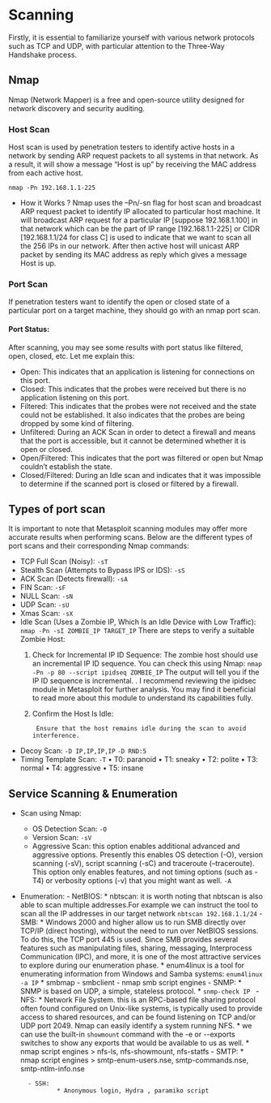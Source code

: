 # Scanning

Firstly, it is essential to familiarize yourself with various network protocols such as TCP and UDP, with particular attention to the Three-Way Handshake process.

## Nmap

Nmap (Network Mapper) is a free and open-source utility designed for network discovery and security auditing.

### Host Scan

Host scan is used by penetration testers to identify active hosts in a network by sending ARP request packets to all systems in that network. As a result, it will show a message “Host is up” by receiving the MAC address from each active host.

`nmap -Pn 192.168.1.1-225`
 
 
 * How it Works ? 
    Nmap uses the –Pn/-sn flag for host scan and broadcast ARP request packet to identify IP allocated to particular host machine.
    It will broadcast ARP request for a particular IP [suppose 192.168.1.100] in that network which can be the part of IP range [192.168.1.1-225] or CIDR [192.168.1.1/24 for class C] is used to indicate that we want to scan all the 256 IPs in our network. After then active host will unicast ARP packet by sending its MAC address as reply which gives a message Host is up.

### Port Scan
If penetration testers want to identify the open or closed state of a particular port on a target machine, they should go with an nmap port scan.

#### Port Status:
After scanning, you may see some results with port status like filtered, open, closed, etc. Let me explain this:

- Open: This indicates that an application is listening for connections on this port.
- Closed: This indicates that the probes were received but there is no application listening on this port.
- Filtered: This indicates that the probes were not received and the state could not be established. It also indicates that the probes are being dropped by some kind of filtering.
- Unfiltered: During an ACK Scan in order to detect a firewall and means that the port is accessible, but it cannot be determined whether it is open or closed.
- Open/Filtered: This indicates that the port was filtered or open but Nmap couldn’t establish the state.
- Closed/Filtered: During an Idle scan and indicates that it was impossible to determine if the scanned port is closed or filtered by a firewall.

## Types of port scan 
It is important to note that Metasploit scanning modules may offer more accurate results when performing scans. Below are the different types of port scans and their corresponding Nmap commands:

- TCP Full Scan (Noisy):
            `-sT`
- Stealth Scan (Attempts to Bypass IPS or IDS):
            `-sS`
- ACK Scan (Detects firewall):
            `-sA`
- FIN Scan:
            `-sF`
- NULL Scan:
            `-sN`
- UDP Scan:
            `-sU`
- Xmas Scan:
            `-sX`
- Idle Scan (Uses a Zombie IP, Which Is an Idle Device with Low Traffic):
            `nmap -Pn -sI ZOMBIE_IP TARGET_IP` 
    There are steps to verify a suitable Zombie Host:
    1. Check for Incremental IP ID Sequence:
            The zombie host should use an incremental IP ID sequence. You can check this using Nmap:
                `nmap -Pn -p 80 --script ipidseq ZOMBIE_IP`
                The output will tell you if the IP ID sequence is incremental.
            . I recommend reviewing the ipidsec module in Metasploit for further analysis. You may find it beneficial to read more about this module to understand its capabilities fully.
    2. Confirm the Host Is Idle:
        
            Ensure that the host remains idle during the scan to avoid interference.

- Decoy Scan:
            `-D IP,IP,IP,IP`
            `-D RND:5`
- Timing Template Scan:
            `-T`
                •  T0: paranoid
                •  T1: sneaky
                •  T2: polite 
                •  T3: normal
                •  T4: aggressive
                •  T5: insane
## Service Scanning & Enumeration
- Scan using Nmap:
    - OS Detection Scan:
            `-O`
    - Version Scan:
            `-sV`
    - Aggressive Scan:
            this option enables additional advanced and aggressive options. Presently this enables OS detection (-O), version scanning (-sV), script scanning (-sC) and traceroute (–traceroute). This option only enables features, and not timing options (such as -T4) or verbosity options (-v) that you might want as well.
                `-A`
- Enumeration:
        - NetBIOS:
                * nbtscan: it is worth noting that nbtscan is also able to scan multiple  addresses.For example we can instruct the tool to scan all  the IP addresses in our target network 
                        `nbtscan 192.168.1.1/24`
        - SMB:
               * Windows 2000 and higher allow us to run SMB directly over TCP/IP (direct hosting), without the need to run over NetBIOS sessions. To do this, the TCP port 445 is used. Since SMB provides several features such as manipulating files, sharing, messaging, Interprocess Communication (IPC), and more, it is one of the most attractive services to explore during our enumeration phase.
               * enum4linux is a tool for enumerating information from Windows and Samba systems:
                        `enum4linux -a IP` 
               * smbmap - smbclient - nmap smb script engines
        - SNMP:
                * SNMP is based on UDP, a simple, stateless protocol.
                * `snmp-check IP `
        - NFS: 
                * Network File System. this is an RPC-based file sharing protocol often found configured on  Unix-like systems, is typically used to provide access to shared resources,  and can be found listening on TCP and/or UDP port 2049. Nmap can  easily identify a system running NFS.
                * we can use the built-in `showmount` command with  the -e or --exports switches to show any exports that would be  available to us as well.
                * nmap script engines > nfs-ls, nfs-showmount, nfs-statfs
        - SMTP: 
                * nmap script engines > smtp-enum-users.nse, smtp-commands.nse, smtp-ntlm-info.nse
 
        - SSH: 
                * Anonymous login, Hydra , paramiko script 




